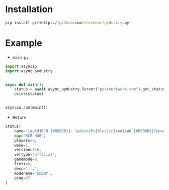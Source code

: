 # Installation
```cmd
pip install git+https://github.com/chredeur/pydustry.py
```

# Example
- `main.py`

```python
import asyncio
import async_pydustry


async def main():
    status = await async_pydustry.Server("pastanetwork.com").get_status()
    print(status)


asyncio.run(main())
```

- `Return`
```python
Status(
    name='[gold]RCR [#B5B8B1]- [white]Ру[blue]сс[red]кий [#B5B8B1]Сервер',
    map='RCR HUB',
    players=7,
    wave=1,
    version=146,
    vertype='official',
    gamemode=0,
    limit=0,
    desc='...',
    modename='LOBBY',
    ping=37
)
```
